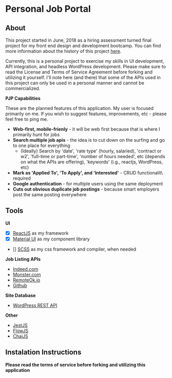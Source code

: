 # Personal Job Portal

## About

This project started in June, 2018 as a hiring assessment turned final project for my front end design and development bootcamp. You can find more information about the history of this project [here](./history.md). 

Currently, this is a personal project to exercise my skills in UI development, API integration, and headless WordPress development. Please make sure to read the License and Terms of Service Agreement before forking and utilizing it yourself. I'll note here (and there) that some of the APIs used in this project can only be used in a personal manner and cannot be commercialized.

**PJP Capabilities**

These are the planned features of this application. My user is focused primarily on me. If you wish to suggest features, improvements, etc - please feel free to ping me.

* **Web-first, mobile-frienly** - it will be web first because that is where I primarily hunt for jobs
* **Search multiple job apis** - the idea is to cut down on the surfing and go to one place for everything
   * (Ideally) Search by 'date', 'rate type' (hourly, salaried), 'contract or w2', 'full-time or part-time', 'number of hours needed', etc (depends on what the APIs are offering), 'keywords' (i.g., reactjs, WordPress, etc)
* **Mark as 'Applied To', 'To Apply', and 'Interested'** - CRUD functionalit\\ required
* **Google authentication** - for multiple users using the same deployment
* **Cuts out obvious duplicate job postings** - because smart employers post the same posting everywhere


## Tools 

**UI**
* [x] [ReactJS](https://reactjs.org/) as my framework
* [x] [Material UI](https://material-ui.com/) as my component library
* [] [SCSS](https://sass-lang.com/) as my css framework and compiler, when needed

**Job Listing APIs**
* [Indeed.com](http://opensource.indeedeng.io/api-documentation/docs/job-search/)
* [Monster.com](http://partner.monster.com/job-search-v2)
* [RemoteOk.io](https://remoteok.io/api)
* [Github](https://jobs.github.com/api)

**Site Database**
* [WordPress REST API](https://developer.wordpress.org/rest-api/)

**Other**
* [JestJS](https://jestjs.io)
* [FlowJS](https://flow.org/)
* [ChaiJS](https://www.chaijs.com/)


## Instalation Instructions
**Please read the terms of service before forking and utilizing this application**
